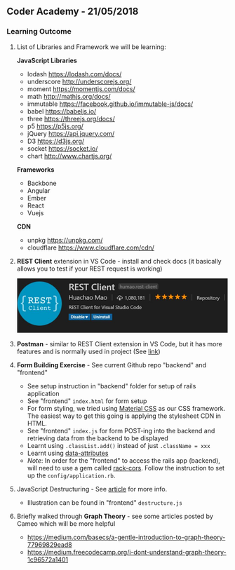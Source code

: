 ## **Coder Academy - 21/05/2018**

### **Learning Outcome**

1. List of Libraries and Framework we will be learning:
    
    **JavaScript Libraries**
    - lodash https://lodash.com/docs/
    - underscore http://underscorejs.org/
    - moment https://momentjs.com/docs/
    - math http://mathjs.org/docs/
    - immutable https://facebook.github.io/immutable-js/docs/
    - babel https://babeljs.io/
    - three https://threejs.org/docs/
    - p5 https://p5js.org/
    - jQuery https://api.jquery.com/
    - D3 https://d3js.org/
    - socket https://socket.io/
    - chart http://www.chartjs.org/

    **Frameworks**
    - Backbone
    - Angular
    - Ember
    - React
    - Vuejs

    **CDN**
    - unpkg https://unpkg.com/
    - cloudflare https://www.cloudflare.com/cdn/

2. **REST Client** extension in VS Code - install and check docs (it basically allows you to test if your REST request is working)

    ![image](images/REST_client.JPG)

3. **Postman** - similar to REST Client extension in VS Code, but it has more features and is normally used in project (See [link](https://www.getpostman.com/))

4. **Form Building Exercise** - See current Github repo "backend" and "frontend"
    - See setup instruction in "backend" folder for setup of rails application
    - See "frontend" `index.html` for form setup
    - For form styling, we tried using [Material CSS](https://materializecss.com/getting-started.html) as our CSS framework. The easiest way to get this going is applying the stylesheet CDN in HTML.
    - See "frontend" `index.js` for form POST-ing into the backend and retrieving data from the backend to be displayed
    - Learnt using `.classList.add()` instead of just `.className = xxx`
    - Learnt using [data-attributes](https://developer.mozilla.org/en-US/docs/Learn/HTML/Howto/Use_data_attributes)
    - *Note*: In order for the "frontend" to access the rails app (backend), will need to use a gem called [rack-cors](https://github.com/cyu/rack-cors). Follow the instruction to set up the `config/application.rb`.

5. JavaScript Destructuring - See [article](http://exploringjs.com/es6/ch_destructuring.html) for more info.
    - Illustration can be found in "frontend" `destructure.js`

6. Briefly walked through **Graph Theory** - see some articles posted by Cameo which will be more helpful
    - https://medium.com/basecs/a-gentle-introduction-to-graph-theory-77969829ead8
    - https://medium.freecodecamp.org/i-dont-understand-graph-theory-1c96572a1401